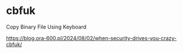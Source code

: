 # cbfuk
Copy Binary File Using Keyboard

https://blog.ora-600.pl/2024/08/02/when-security-drives-you-crazy-cbfuk/

